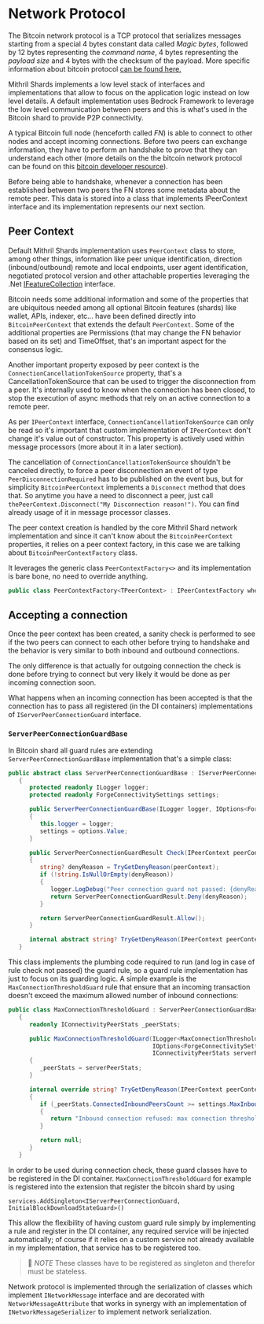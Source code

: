 # Network Protocol

The Bitcoin network protocol is a TCP protocol that serializes messages starting from a special 4 bytes constant data called *Magic bytes*, followed by 12 bytes representing the *command name*, 4 bytes representing the *payload size* and 4 bytes with the checksum of the payload.
More specific information about bitcoin protocol [can be found here.](https://developer.bitcoin.org/reference/p2p_networking.html) 

Mithril Shards implements a low level stack of interfaces and implementations that allow to focus on the application logic instead on low level details.
A default implementation uses Bedrock Framework to leverage the low level communication between peers and this is what's used in the Bitcoin shard to provide P2P connectivity.

A typical Bitcoin full node (henceforth called *FN*) is able to connect to other nodes and accept incoming connections.
Before two peers can exchange information, they have to perform an handshake to prove that they can understand each other (more details on the the bitcoin network protocol can be found on this [bitcoin developer resource](https://developer.bitcoin.org/devguide/p2p_network.html)).

Before being able to handshake, whenever a connection has been established between two peers the FN stores some metadata about the remote peer. This data is stored into a class that implements IPeerContext interface and its implementation represents our next section.





## Peer Context

Default Mithril Shards implementation uses `PeerContext` class to store, among other things, information like peer unique identification, direction (inbound/outbound) remote and local endpoints, user agent identification, negotiated protocol version and other attachable properties leveraging the .Net [IFeatureCollection](https://docs.microsoft.com/en-us/dotnet/api/microsoft.aspnetcore.http.features.ifeaturecollection?view=aspnetcore-5.0) interface.

Bitcoin needs some additional information and some of the properties that are ubiquitous needed among all optional Bitcoin features (shards) like wallet, APIs, indexer, etc... have been defined directly into `BitcoinPeerContext` that extends the default `PeerContext`. Some of the additional properties are Permissions (that may change the FN behavior based on its set) and TimeOffset, that's an important aspect for the consensus logic.

Another important property exposed by peer context is the `ConnectionCancellationTokenSource` property, that's a CancellationTokenSource that can be used to trigger the disconnection from a peer. It's internally used to know when the connection has been closed, to stop the execution of async methods that rely on an active connection to a remote peer.

As per `IPeerContext` interface, `ConnectionCancellationTokenSource` can only be read so it's important that custom implementation of `IPeerContext` don't change it's value out of constructor.
This property is actively used within message processors (more about it in a later section).

The cancellation of `ConnectionCancellationTokenSource` shouldn't be canceled directly, to force a peer disconnection an event of type `PeerDisconnectionRequired` has to be published on the event bus, but for simplicity `BitcoinPeerContext` implements a `Disconnect` method that does that. So anytime you have a need to disconnect a peer, just call `thePeerContext.Disconnect("My Disconnection reason!")`.
You can find already usage of it in message processor classes.

The peer context creation is handled by the core Mithril Shard network implementation and since it can't know about the `BitcoinPeerContext` properties, it relies on a peer context factory, in this case we are talking about `BitcoinPeerContextFactory` class.

It leverages the generic class `PeerContextFactory<>` and its implementation is bare bone, no need to override anything.

```csharp
public class PeerContextFactory<TPeerContext> : IPeerContextFactory where TPeerContext : IPeerContext
```



## Accepting a connection

Once the peer context has been created, a sanity check is performed to see if the two peers can connect to each other before trying to handshake and the behavior is very similar to both inbound and outbound connections.

The only difference is that actually for outgoing connection the check is done before trying to connect but very likely it would be done as per incoming connection soon.

What happens when an incoming connection has been accepted is that the connection has to pass all registered (in the DI containers) implementations of `IServerPeerConnectionGuard` interface.



### `ServerPeerConnectionGuardBase` 

In Bitcoin shard all guard rules are extending `ServerPeerConnectionGuardBase` implementation that's a simple class:

```c#
public abstract class ServerPeerConnectionGuardBase : IServerPeerConnectionGuard
   {
      protected readonly ILogger logger;
      protected readonly ForgeConnectivitySettings settings;

      public ServerPeerConnectionGuardBase(ILogger logger, IOptions<ForgeConnectivitySettings> options)
      {
         this.logger = logger;
         settings = options.Value;
      }

      public ServerPeerConnectionGuardResult Check(IPeerContext peerContext)
      {
         string? denyReason = TryGetDenyReason(peerContext);
         if (!string.IsNullOrEmpty(denyReason))
         {
            logger.LogDebug("Peer connection guard not passed: {denyReason}", denyReason);
            return ServerPeerConnectionGuardResult.Deny(denyReason);
         }

         return ServerPeerConnectionGuardResult.Allow();
      }

      internal abstract string? TryGetDenyReason(IPeerContext peerContext);
   }
```

This class implements the plumbing code required to run (and log in case of rule check not passed) the guard rule, so a guard rule implementation has just to focus on its guarding logic.
A simple example is the `MaxConnectionThresholdGuard` rule that ensure that an incoming transaction doesn't exceed the maximum allowed number of inbound connections:

```c#
public class MaxConnectionThresholdGuard : ServerPeerConnectionGuardBase
   {
      readonly IConnectivityPeerStats _peerStats;

      public MaxConnectionThresholdGuard(ILogger<MaxConnectionThresholdGuard> logger,
                                         IOptions<ForgeConnectivitySettings> settings,
                                         IConnectivityPeerStats serverPeerStats) : base(logger, settings)
      {
         _peerStats = serverPeerStats;
      }

      internal override string? TryGetDenyReason(IPeerContext peerContext)
      {
         if (_peerStats.ConnectedInboundPeersCount >= settings.MaxInboundConnections)
         {
            return "Inbound connection refused: max connection threshold reached.";
         }

         return null;
      }
   }
```

In order to be used during connection check, these guard classes have to be registered in the DI container.
`MaxConnectionThresholdGuard` for example is registered into the extension that register the bitcoin shard by using

```
services.AddSingleton<IServerPeerConnectionGuard, InitialBlockDownloadStateGuard>()
```

This allow the flexibility of having custom guard rule simply by implementing a rule and register in the DI container, any required service will be injected automatically; of course if it relies on a custom service not already available in my implementation, that service has to be registered too.

> 📝 *NOTE*
> These classes have to be registered as singleton and therefor must be stateless.

Network protocol is implemented through the serialization of classes which implement `INetworkMessage` interface and are decorated with `NetworkMessageAttribute` that works in synergy with an implementation of `INetworkMessageSerializer` to implement network serialization.